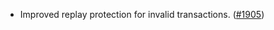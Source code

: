 - Improved replay protection for invalid transactions.
  ([\#1905](https://github.com/anoma/namada/pull/1905))